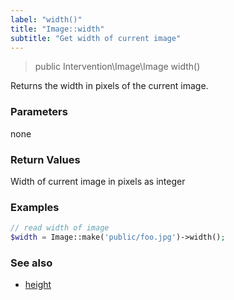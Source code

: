 ```yaml
---
label: "width()"
title: "Image::width"
subtitle: "Get width of current image"
---
```


> public Intervention\Image\Image width()

Returns the width in pixels of the current image.

### Parameters

none

### Return Values
Width of current image in pixels as integer

### Examples

```php
// read width of image
$width = Image::make('public/foo.jpg')->width();
```

### See also

- [height](/v2/api/height)
